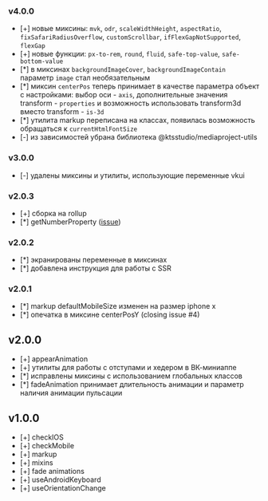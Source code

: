 ### v4.0.0
- [+] новые миксины: `mvk`, `odr`, `scaleWidthHeight`, `aspectRatio`, `fixSafariRadiusOverflow`, `customScrollbar`, `ifFlexGapNotSupported`, `flexGap`
- [+] новые функции: `px-to-rem`, `round`, `fluid`, `safe-top-value`, `safe-bottom-value`
- [*] в миксинах `backgroundImageCover`, `backgroundImageContain` параметр `image` стал необязательным
- [*] миксин `centerPos` теперь принимает в качестве параметра объект с настройками: выбор оси - `axis`, дополнительные значения transform - `properties` и возможность использовать transform3d вместо transform - `is-3d`
- [*] утилита markup переписана на классах, появилась возможность обращаться к `currentHtmlFontSize`
- [-] из зависимостей убрана библиотека @ktsstudio/mediaproject-utils

### v3.0.0
- [-] удалены миксины и утилиты, использующие переменные vkui

### v2.0.3
- [+] сборка на rollup
- [*] getNumberProperty ([issue](https://github.com/ktsstudio/mediaproject-style/issues/5))

### v2.0.2
- [*] экранированы переменные в миксинах
- [*] добавлена инструкция для работы с SSR

### v2.0.1
- [*] markup defaultMobileSize изменен на размер iphone x
- [*] опечатка в миксине centerPosY (closing issue #4)

## v2.0.0
- [+] appearAnimation
- [+] утилиты для работы с отступами и хедером в ВК-миниаппе
- [*] исправлены миксины с использованием глобальных классов
- [*] fadeAnimation принимает длительность анимации и параметр наличия анимации пульсации

## v1.0.0
- [+] checkIOS
- [+] checkMobile
- [+] markup
- [+] mixins
- [+] fade animations
- [+] useAndroidKeyboard
- [+] useOrientationChange
